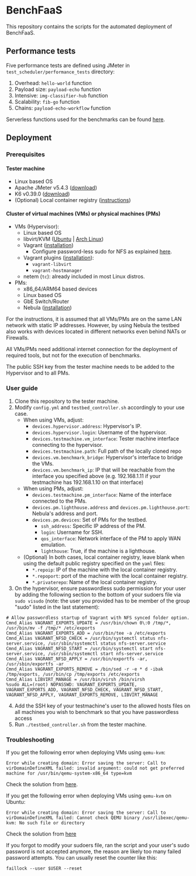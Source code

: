 # BenchFaaS

This repository contains the scripts for the automated deployment of BenchFaaS.

## Performance tests

Five performance tests are defined using JMeter in
`test_scheduler/performance_tests` directory:

1. Overhead: `hello-world` function
2. Payload size: `payload-echo` function
3. Intensive: `img-classifier-hub` function
4. Scalability: `fib-go` function
5. Chains: `payload-echo-workflow` function

Serverless functions used for the benchmarks can be found
[here](https://github.com/fcarp10/openfaas-functions).

## Deployment

### Prerequisites

#### Tester machine

- Linux based OS
- Apache JMeter v5.4.3
  ([download](https://jmeter.apache.org/download_jmeter.cgi))
- K6 v0.39.0
  ([download](https://k6.io/docs/getting-started/installation/))
- (Optional) Local container registry
  ([instructions](https://docs.docker.com/registry/deploying/))

#### Cluster of virtual machines (VMs) or physical machines (PMs)

- VMs (Hypervisor):
  - Linux based OS
  - libvirt/KVM ([Ubuntu](https://ubuntu.com/server/docs/virtualization-libvirt)
    | [Arch Linux](https://wiki.archlinux.org/title/libvirt))
  - Vagrant
    ([installation](https://learn.hashicorp.com/tutorials/vagrant/getting-started-install?in=vagrant/getting-started))
    - Configure password-less sudo for NFS as explained
      [here](https://www.vagrantup.com/docs/synced-folders/nfs#root-privilege-requirement).
  - Vagrant plugins
    ([installation](https://www.vagrantup.com/docs/plugins/usage)): 
    - `vagrant-libvirt`
    - `vagrant-hostmanager`
  - netem (`tc`): already included in most Linux distros.
- PMs:
  - x86_64/ARM64 based devices
  - Linux based OS
  - GbE Switch/Router
  - Nebula ([installation](https://github.com/slackhq/nebula))

For the instructions, it is assumed that all VMs/PMs are on the same LAN network
with static IP addresses. However, by using Nebula the testbed also works with
devices located in different networks even behind NATs or Firewalls. 

All VMs/PMs need additional internet connection for the deployment of required
tools, but not for the execution of benchmarks.

The public SSH key from the tester machine needs to be added to the Hypervisor
and to all PMs.


### User guide

1. Clone this repository to the tester machine. 
2. Modify `config.yml` and `testbed_controller.sh` accordingly to your use case.
   - When using VMs, adjust:
     - `devices.hypervisor.address`: Hypervisor's IP.
     - `devices.hypervisor.login`: Username of the hypervisor.
     - `devices.testmachine.vm_interface`: Tester machine interface connecting
       to the hypervisor.
     - `devices.testmachine.path`: Full path of the locally cloned repo
     - `devices.vm.benchmark_bridge`: Hypervisor's interface to bridge the VMs.
     - `devices.vm.benchmark_ip`: IP that will be reachable from the interface you specified above (e.g. 192.168.1.11 if your testmachine has 192.168.1.10 on that interface)
   - When using PMs, adjust:
      - `devices.testmachine.pm_interface`: Name of the interface connected to
        the PMs.
      - `devices.pm.lighthouse.address` and `devices.pm.lighthouse.port`:
        Nebula's address and port.
      - `devices.pm.devices`: Set of PMs for the testbed. 
        - `ssh_address`: Specific IP address of the PM.
        - `login`: Username for SSH.
        - `qos_interface`: Network interface of the PM to apply WAN emulation.
        - `lighthouse`: True, if the machine is a lighthouse.
    - (Optional) In both cases, local container registry, leave blank when using the default
       public registry specified on the `yaml` files:
       - `*.repoip`: IP of the machine with the local container
         registry.
       - `*.repoport`: port of the machine with the local container
         registry.
       - `*.privaterepo`: Name of the local container registry.
3. On the hypervisor, ensure passwordless sudo permission for your user by adding the following section to the bottom of your sudoers file via `sudo visudo` (note: the user you provided has to be member of the group "sudo" listed in the last statement):
```
# Allow passwordless startup of Vagrant with NFS synced folder option.
Cmnd_Alias VAGRANT_EXPORTS_UPDATE = /usr/bin/chown 0\:0 /tmp/*, /usr/bin/mv -f /tmp/* /etc/exports
Cmnd_Alias VAGRANT_EXPORTS_ADD = /usr/bin/tee -a /etc/exports
Cmnd_Alias VAGRANT_NFSD_CHECK = /usr/bin/systemctl status nfs-server.service, /usr/sbin/systemctl status nfs-server.service
Cmnd_Alias VAGRANT_NFSD_START = /usr/bin/systemctl start nfs-server.service, /usr/sbin/systemctl start nfs-server.service
Cmnd_Alias VAGRANT_NFSD_APPLY = /usr/bin/exportfs -ar, /usr/sbin/exportfs -ar
Cmnd_Alias VAGRANT_EXPORTS_REMOVE = /bin/sed -r -e * d -ibak /tmp/exports, /usr/bin/cp /tmp/exports /etc/exports
Cmnd_Alias LIBVIRT_MANAGE = /usr/bin/virsh /bin/virsh
%sudo ALL=(root) NOPASSWD: VAGRANT_EXPORTS_UPDATE, VAGRANT_EXPORTS_ADD, VAGRANT_NFSD_CHECK, VAGRANT_NFSD_START, VAGRANT_NFSD_APPLY, VAGRANT_EXPORTS_REMOVE, LIBVIRT_MANAGE
```
4. Add the SSH key of your testmachine's user to the allowed hosts files on all machines you wish to benchmark so that you have passwordless access
5. Run `./testbed_controller.sh` from the tester machine.

### Troubleshooting

If you get the following error when deploying VMs using `qemu-kvm`: 

```
Error while creating domain: Error saving the server: Call to virDomainDefineXML failed: invalid argument: could not get preferred machine for /usr/bin/qemu-system-x86_64 type=kvm
```

Check the solution from [here](https://serverfault.com/questions/1002043/libvirt-has-no-kvm-capabilities-even-though-qemu-kvm-works/1002063#1002063).


If you get the following error when deploying VMs using `qemu-kvm` on Ubuntu:

```
Error while creating domain: Error saving the server: Call to virDomainDefineXML failed: Cannot check QEMU binary /usr/libexec/qemu-kvm: No such file or directory
```

Check the solution from [here](https://github.com/kubevirt/kubevirt/issues/4303)

If you forgot to modify your sudoers file, ran the script and your user's sudo password is not accepted anymore, the reason are likely too many failed password attempts. You can usually reset the counter like this:
```
faillock --user $USER --reset
```
